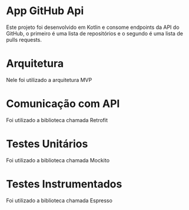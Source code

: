# App GitHub Api

Este projeto foi desenvolvido em Kotlin e consome endpoints da API do GitHub, o primeiro
é uma lista de repositórios e o segundo é uma lista de pulls requests.

# Arquitetura

Nele foi utilizado a arquitetura MVP

# Comunicação com API

Foi utilizado a biblioteca chamada Retrofit

# Testes Unitários

Foi utilizado a biblioteca chamada Mockito

# Testes Instrumentados

Foi utilizado a biblioteca chamada Espresso
